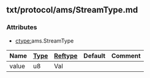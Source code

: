## txt/protocol/ams/StreamType.md


### Attributes
<a href="#attributes"></a>
* [ctype:](/txt/ssimdb/dmmeta/ctype.md)ams.StreamType

|Name|[Type](/txt/ssimdb/dmmeta/ctype.md)|[Reftype](/txt/ssimdb/dmmeta/reftype.md)|Default|Comment|
|---|---|---|---|---|
|value|u8|Val|

